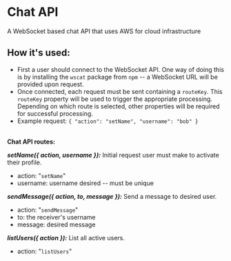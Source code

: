 # Chat API
A WebSocket based chat API that uses AWS for cloud infrastructure

## How it's used:
* First a user should connect to the WebSocket API. One way of doing this is by installing the `wscat` package from `npm` -- a WebSocket URL will be provided upon request.
* Once connected, each request must be sent containing a `routeKey`. This `routeKey` property will be used to trigger the appropriate processing. Depending on which route is selected, other properties will be required for successful processing.
* Example request: `{ "action": "setName", "username": "bob" }`
<br><br>

**Chat API routes:**

***setName({ action, username }):*** Initial request user must make to activate their profile.
- action: "`setName`"
- username: username desired -- must be unique

***sendMessage({ action, to, message }):*** Send a message to desired user.
- action: "`sendMessage`"
- to: the receiver's username
- message: desired message

***listUsers({ action }):*** List all active users.
- action: "`listUsers`"
